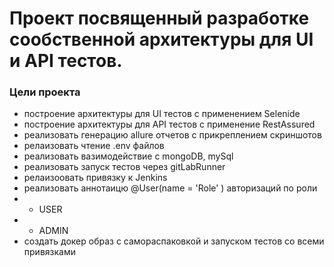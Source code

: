 # Проект посвященный разработке сообственной архитектуры для UI и API тестов.

### Цели проекта
- построение архитектуры для UI тестов с применением Selenide
- построение архитектуры для API тестов с применение RestAssured
- реализовать генерацию allure отчетов с прикреплением скриншотов
- релаизовать чтение .env файлов
- реализовать вазимодействие с mongoDB, mySql
- реализовать запуск тестов через gitLabRunner
- релаизоовать привязку к Jenkins
- реализовать аннотаицю @User(name = 'Role' ) авторизаций по роли
- - USER
- - ADMIN
- создать докер образ с самораспаковкой и запуском тестов со всеми привязками
